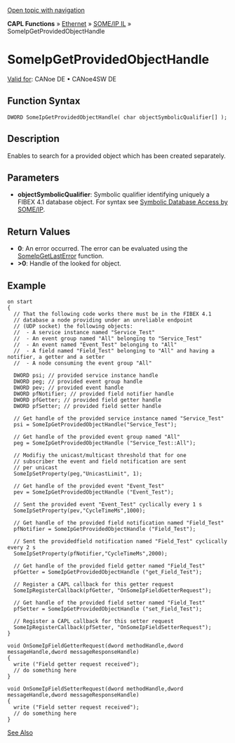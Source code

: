 [Open topic with navigation](../../../../../../CANoeDEFamily.htm#Topics/CAPLFunctions/IP/SOMEIPIL/Functions/CAPLfunctionSomeIpGetProvidedObjectHandle.md)

**CAPL Functions** » [Ethernet](../../CAPLEthernetStartPage.md) » [SOME/IP IL](../CAPLfunctionsSomeIPILOverview.md) » SomeIpGetProvidedObjectHandle

# SomeIpGetProvidedObjectHandle

[Valid for](../../../../Shared/FeatureAvailability.md): CANoe DE • CANoe4SW DE

## Function Syntax

```plaintext
DWORD SomeIpGetProvidedObjectHandle( char objectSymbolicQualifier[] );
```

## Description

Enables to search for a provided object which has been created separately.

## Parameters

- **objectSymbolicQualifier**: Symbolic qualifier identifying uniquely a FIBEX 4.1 database object. For syntax see [Symbolic Database Access by SOME/IP](../../../../CANoeCANalyzer/Ethernet/ILSomeIP/ILSomeIPConfigFromDataBase.md).

## Return Values

- **0**: An error occurred. The error can be evaluated using the [SomeIpGetLastError](CAPLfunctionSomeIpGetLastError.md) function.
- **>0**: Handle of the looked for object.

## Example

```plaintext
on start
{
  // That the following code works there must be in the FIBEX 4.1
  // database a node providing under an unreliable endpoint
  // (UDP socket) the following objects:
  //  - A service instance named "Service_Test"
  //  - An event group named "All" belonging to "Service_Test"
  //  - An event named "Event_Test" belonging to "All"
  //  - A field named "Field_Test" belonging to "All" and having a notifier, a getter and a setter
  //  - A node consuming the event group "All"

  DWORD psi; // provided service instance handle
  DWORD peg; // provided event group handle
  DWORD pev; // provided event handle
  DWORD pfNotifier; // provided field notifier handle
  DWORD pfGetter; // provided field getter handle
  DWORD pfSetter; // provided field setter handle

  // Get handle of the provided service instance named "Service_Test"
  psi = SomeIpGetProvidedObjectHandle("Service_Test");

  // Get handle of the provided event group named "All"
  peg = SomeIpGetProvidedObjectHandle ("Service_Test::All");

  // Modifiy the unicast/multicast threshold that for one 
  // subscriber the event and field notification are sent
  // per unicast
  SomeIpSetProperty(peg,"UnicastLimit", 1);

  // Get handle of the provided event "Event_Test"
  pev = SomeIpGetProvidedObjectHandle ("Event_Test");

  // Sent the provided event "Event_Test" cyclically every 1 s
  SomeIpSetProperty(pev,"CycleTimeMs",1000);

  // Get handle of the provided field notification named "Field_Test"
  pfNotifier = SomeIpGetProvidedObjectHandle ("Field_Test");

  // Sent the providedfield notification named "Field_Test" cyclically every 2 s
  SomeIpSetProperty(pfNotifier,"CycleTimeMs",2000);

  // Get handle of the provided field getter named "Field_Test"
  pfGetter = SomeIpGetProvidedObjectHandle ("get_Field_Test");

  // Register a CAPL callback for this getter request
  SomeIpRegisterCallback(pfGetter, "OnSomeIpFieldGetterRequest");

  // Get handle of the provided field setter named "Field_Test"
  pfSetter = SomeIpGetProvidedObjectHandle ("set_Field_Test");

  // Register a CAPL callback for this setter request
  SomeIpRegisterCallback(pfSetter, "OnSomeIpFieldSetterRequest");
}

void OnSomeIpFieldGetterRequest(dword methodHandle,dword messageHandle,dword messageResponseHandle)
{
  write ("Field getter request received");
  // do something here
}

void OnSomeIpFieldSetterRequest(dword methodHandle,dword messageHandle,dword messageResponseHandle)
{
  write ("Field setter request received");
  // do something here
}
```

[See Also](javascript:void(0);)

```markdown

